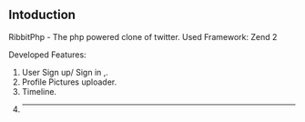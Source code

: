 
Intoduction
-------------

 RibbitPhp  - The php powered clone of twitter.
 Used Framework: Zend 2

Developed Features:
1. User Sign up/ Sign in ,.
2. Profile Pictures uploader.
3. Timeline.
4. --------

